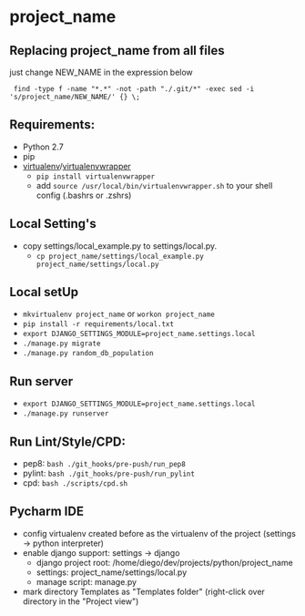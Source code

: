 project_name
===============

## Replacing project_name from all files
just change NEW_NAME in the expression below

` find -type f -name "*.*" -not -path "./.git/*" -exec sed -i 's/project_name/NEW_NAME/' {} \;`

## Requirements:
* Python 2.7
* pip
* [virtualenv](https://virtualenv.readthedocs.org/en/latest/installation.html)/[virtualenvwrapper](https://virtualenvwrapper.readthedocs.org/en/latest/)
    - `pip install virtualenvwrapper`
    - add `source /usr/local/bin/virtualenvwrapper.sh` to your shell config (.bashrs or .zshrs)

## Local Setting's 
* copy settings/local_example.py to settings/local.py.
    - `cp project_name/settings/local_example.py project_name/settings/local.py`
    
## Local setUp
* `mkvirtualenv project_name` or `workon project_name`
* `pip install -r requirements/local.txt`
* `export DJANGO_SETTINGS_MODULE=project_name.settings.local`
* `./manage.py migrate`
* `./manage.py random_db_population`

## Run server
* `export DJANGO_SETTINGS_MODULE=project_name.settings.local`
* `./manage.py runserver`

## Run Lint/Style/CPD:
* pep8: `bash ./git_hooks/pre-push/run_pep8`
* pylint: `bash ./git_hooks/pre-push/run_pylint`
* cpd: `bash ./scripts/cpd.sh`

## Pycharm IDE
* config virtualenv created before as the virtualenv of the project (settings -> python interpreter)
* enable django support: settings -> django 
    - django project root: /home/diego/dev/projects/python/project_name
    - settings: project_name/settings/local.py
    - manage script: manage.py
* mark directory Templates as "Templates folder" (right-click over directory in the "Project view")
